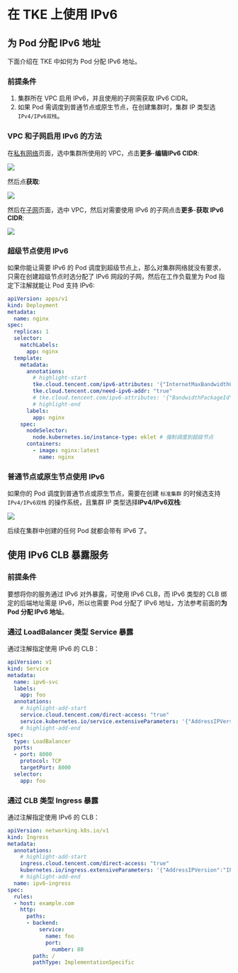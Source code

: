 # 在 TKE 上使用 IPv6

## 为 Pod 分配 IPv6 地址

下面介绍在 TKE 中如何为 Pod 分配 IPv6 地址。

### 前提条件

1. 集群所在 VPC 启用 IPv6，并且使用的子网需获取 IPv6 CIDR。
2. 如果 Pod 需调度到普通节点或原生节点，在创建集群时，集群 IP 类型选 `IPv4/IPv6双栈`。


### VPC 和子网启用 IPv6 的方法

在[私有网络](https://console.cloud.tencent.com/vpc/vpc)页面，选中集群所使用的 VPC，点击**更多**-**编辑IPv6 CIDR**:

![](https://image-host-1251893006.cos.ap-chengdu.myqcloud.com/2024%2F07%2F09%2F20240709164608.png)

然后点**获取**:

![](https://image-host-1251893006.cos.ap-chengdu.myqcloud.com/2024%2F07%2F09%2F20240709164416.png)

然后在[子网](https://console.cloud.tencent.com/vpc/subnet)页面，选中 VPC，然后对需要使用 IPv6 的子网点击**更多**-**获取 IPv6 CIDR**:

![](https://image-host-1251893006.cos.ap-chengdu.myqcloud.com/2024%2F07%2F09%2F20240709164815.png)

### 超级节点使用 IPv6

如果你能让需要 IPv6 的 Pod 调度到超级节点上，那么对集群网络就没有要求，只需在创建超级节点时选分配了 IPv6 网段的子网，然后在工作负载里为 Pod 指定下注解就能让 Pod 支持 IPv6:

```yaml showLineNumbers
apiVersion: apps/v1
kind: Deployment
metadata:
  name: nginx
spec:
  replicas: 1
  selector:
    matchLabels:
      app: nginx
  template:
    metadata:
      annotations:
        # highlight-start
        tke.cloud.tencent.com/ipv6-attributes: '{"InternetMaxBandwidthOut": 100}'
        tke.cloud.tencent.com/need-ipv6-addr: "true"
        # tke.cloud.tencent.com/ipv6-attributes: '{"BandwidthPackageId":"bwp-xxx","InternetChargeType":"BANDWIDTH_PACKAGE","InternetMaxBandwidthOut":1}' # 如需带宽包，参考这个配置
        # highlight-end
      labels:
        app: nginx
    spec:
      nodeSelector:
        node.kubernetes.io/instance-type: eklet # 强制调度到超级节点
      containers:
        - image: nginx:latest
          name: nginx
```

### 普通节点或原生节点使用 IPv6

如果你的 Pod 调度到普通节点或原生节点，需要在创建 `标准集群` 的时候选支持 `IPv4/IPv6双栈` 的操作系统，且集群 IP 类型选择**IPv4/IPv6双栈**:

![](https://image-host-1251893006.cos.ap-chengdu.myqcloud.com/2024%2F07%2F09%2F20240709165012.png)

后续在集群中创建的任何 Pod 就都会带有 IPv6 了。

## 使用 IPv6 CLB 暴露服务

### 前提条件

要想将你的服务通过 IPv6 对外暴露，可使用 IPv6 CLB，而 IPv6 类型的 CLB 绑定的后端地址需是 IPv6，所以也需要 Pod 分配了 IPv6 地址，方法参考前面的**为 Pod 分配 IPv6 地址**。

### 通过 LoadBalancer 类型 Service 暴露

通过注解指定使用 IPv6 的 CLB：

```yaml showLineNumbers
apiVersion: v1
kind: Service
metadata:
  name: ipv6-svc
  labels:
    app: foo
  annotations:
    # highlight-add-start
    service.cloud.tencent.com/direct-access: "true"
    service.kubernetes.io/service.extensiveParameters: '{"AddressIPVersion":"IPv6FullChain"}'
    # highlight-add-end
spec:
  type: LoadBalancer
  ports:
  - port: 8000
    protocol: TCP
    targetPort: 8000
  selector:
    app: foo
```

### 通过 CLB 类型 Ingress 暴露

通过注解指定使用 IPv6 的 CLB：

```yaml showLineNumbers
apiVersion: networking.k8s.io/v1
kind: Ingress
metadata:
  annotations:
    # highlight-add-start
    ingress.cloud.tencent.com/direct-access: "true"
    kubernetes.io/ingress.extensiveParameters: '{"AddressIPVersion":"IPv6FullChain"}'
    # highlight-add-end
  name: ipv6-ingress
spec:
  rules:
  - host: example.com
    http:
      paths:
      - backend:
          service:
            name: foo
            port:
              number: 80
        path: /
        pathType: ImplementationSpecific
```
